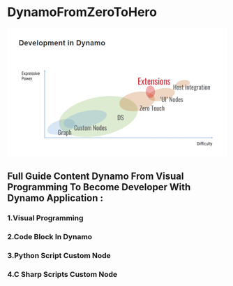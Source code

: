 # DynamoFromZeroToHero

![](doc/_Image_b7d2e782-6c10-4e6a-bf9f-2287d28db56d.png)
## Full Guide Content Dynamo From Visual Programming To Become Developer With Dynamo Application :


### 1.Visual Programming

### 2.Code Block In Dynamo

### 3.Python Script Custom Node

### 4.C Sharp Scripts Custom Node
